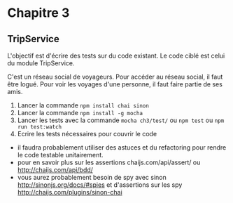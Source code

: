 # Chapitre 3

## TripService

L'objectif est d'écrire des tests sur du code existant. Le code ciblé est celui du module TripService.

C'est un réseau social de voyageurs. Pour accéder au réseau social, il faut être logué. Pour voir les voyages d'une personne, il faut faire partie de ses amis.

1. Lancer la commande `npm install chai sinon`
2. Lancer la commande `npm install -g mocha`
3. Lancer les tests avec la commande `mocha ch3/test/` ou `npm test` ou `npm run test:watch`
4. Ecrire les tests nécessaires pour couvrir le code
  * il faudra probablement utiliser des astuces et du refactoring pour rendre le code testable unitairement.
  * pour en savoir plus sur les assertions chaijs.com/api/assert/ ou http://chaijs.com/api/bdd/
  * vous aurez probablement besoin de spy avec sinon http://sinonjs.org/docs/#spies et d'assertions sur les spy http://chaijs.com/plugins/sinon-chai

